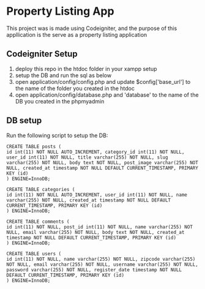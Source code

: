 # Property Listing App

This project was is made using Codeigniter, and the purpose of this appllication is the serve as a property listing application

## Codeigniter Setup

1. deploy this repo in the htdoc folder in your xampp setup
2. setup the DB and run the sql as below
3. open application/config/config.php and update $config['base_url'] to the name of the folder you created in the htdoc
4. open application/config/database.php and 'database' to the name of the DB you created in the phpmyadmin

## DB setup

Run the following script to setup the DB:

    CREATE TABLE posts (
    id int(11) NOT NULL AUTO_INCREMENT, category_id int(11) NOT NULL, user_id int(11) NOT NULL, title varchar(255) NOT NULL, slug varchar(255) NOT NULL, body text NOT NULL, post_image varchar(255) NOT NULL, created_at timestamp NOT NULL DEFAULT CURRENT_TIMESTAMP, PRIMARY KEY (id)
    ) ENGINE=InnoDB;

    CREATE TABLE categories (
    id int(11) NOT NULL AUTO_INCREMENT, user_id int(11) NOT NULL, name varchar(255) NOT NULL, created_at timestamp NOT NULL DEFAULT CURRENT_TIMESTAMP, PRIMARY KEY (id)
    ) ENGINE=InnoDB;

    CREATE TABLE comments (
    id int(11) NOT NULL, post_id int(11) NOT NULL, name varchar(255) NOT NULL, email varchar(255) NOT NULL, body text NOT NULL, created_at timestamp NOT NULL DEFAULT CURRENT_TIMESTAMP, PRIMARY KEY (id)
    ) ENGINE=InnoDB;

    CREATE TABLE users (
    id int(11) NOT NULL, name varchar(255) NOT NULL, zipcode varchar(255) NOT NULL, email varchar(255) NOT NULL, username varchar(255) NOT NULL, password varchar(255) NOT NULL, register_date timestamp NOT NULL DEFAULT CURRENT_TIMESTAMP, PRIMARY KEY (id)
    ) ENGINE=InnoDB;